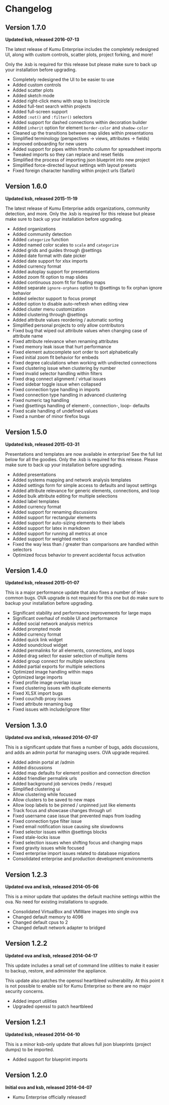 # Changelog

## Version 1.7.0

**Updated ksb, released 2016-07-13**

The latest release of Kumu Enterprise includes the completely redesigned UI,
along with custom controls, scatter plots, project forking, and more!

Only the .ksb is required for this release but please make sure to
back up your installation before upgrading.

- Completely redesigned the UI to be easier to use
- Added custom controls
- Added scatter plots
- Added sketch mode
- Added right-click menu with snap to line/circle
- Added full-text search within projects
- Added full-screen support
- Added `:not()` and `:filter()` selectors
- Added support for dashed connections within decoration builder
- Added `inherit` option for element `border-color` and `shadow-color`
- Cleaned up the transitions between map slides within presentations
- Simplified terminology (perspectives -> views, attributes -> fields)
- Improved onboarding for new users
- Added support for pipes within from/to column for spreadsheet imports
- Tweaked imports so they can replace and reset fields
- Simplified the process of importing json blueprint into new project
- Simplified force-directed layout settings with layout presets
- Fixed foreign character handling within project urls (Safari)

## Version 1.6.0

**Updated ksb, released 2015-11-19**

The latest release of Kumu Enterprise adds organizations, community detection,
and more. Only the .ksb is required for this release but please make sure to
back up your installation before upgrading.

- Added organizations
- Added community detection
- Added `categorize` function
- Added named color scales to `scale` and `categorize`
- Added grids and guides through @settings
- Added date format with date picker
- Added date support for xlsx imports
- Added currency format
- Added autoplay support for presentations
- Added zoom fit option to map slides
- Added continuous zoom fit for floating maps
- Added separate `ignore-orphans` option to @settings to fix orphan ignore behavior
- Added selector support to focus prompt
- Added option to disable auto-refresh when editing view
- Added cluster menu customization
- Added clustering through @settings
- Added attribute values reordering / automatic sorting
- Simplified personal projects to only allow contributors
- Fixed bug that wiped out attribute values when changing case of attribute name
- Fixed attribute relevance when renaming attributes
- Fixed memory leak issue that hurt performance
- Fixed element autocomplete sort order to sort alphabetically
- Fixed initial zoom fit behavior for embeds
- Fixed degree calculations when working with undirected connections
- Fixed clustering issue when clustering by number
- Fixed invalid selector handling within filters
- Fixed drag connect alignment / virtual issues
- Fixed sidebar toggle issue when collapsed
- Fixed connection type handling in imports
- Fixed connection type handling in advanced clustering
- Fixed numeric tag handling
- Fixed @settings handling of element-, connection-, loop- defaults
- Fixed scale handling of undefined values
- Fixed a number of minor firefox bugs


## Version 1.5.0

**Updated ksb, released 2015-03-31**

Presentations and templates are now available in enterprise! See the full list below for all the goodies. Only the .ksb is required for this release. Please make sure to back up your installation before upgrading.

- Added presentations
- Added systems mapping and network analysis templates
- Added settings form for simple access to defaults and layout settings
- Added attribute relevance for generic elements, connections, and loop
- Added bulk attribute editing for multiple selections
- Added label templates
- Added currency format
- Added support for renaming discussions
- Added support for rectangular elements
- Added support for auto-sizing elements to their labels
- Added support for latex in markdown
- Added support for running all metrics at once
- Added support for weighted metrics
- Fixed the way less than / greater than comparisons are handled within selectors
- Optimized focus behavior to prevent accidental focus activation

## Version 1.4.0

**Updated ksb, released 2015-01-07**

This is a major performance update that also fixes a number of less-common bugs.
OVA upgrade is not required for this one but do make sure to backup your
installation before upgrading.

- Significant stability and performance improvements for large maps
- Significant overhaul of mobile UI and performance
- Added social network analysis metrics
- Added prompted mode
- Added currency format
- Added quick link widget
- Added soundcloud widget
- Added permalinks for all elements, connections, and loops
- Added drag select for easier selection of multiple items
- Added group connect for multiple selections
- Added partial exports for multiple selections
- Optimized image handling within maps
- Optimized large imports
- Fixed profile image overlap issue
- Fixed clustering issues with duplicate elements
- Fixed XLSX import bugs
- Fixed couchdb proxy issues
- Fixed attribute renaming bug
- Fixed issues with include/ignore filter

## Version 1.3.0

**Updated ova and ksb, released 2014-07-07**

This is a significant update that fixes a number of bugs, adds discussions,
and adds an admin portal for managing users. OVA upgrade required.

- Added admin portal at /admin
- Added discussions
- Added map defaults for element position and connection direction
- Added friendlier permalink urls
- Added background job services (redis / resque)
- Simplified clustering ui
- Allow clustering while focused
- Allow clusters to be saved to new maps
- Allow loop labels to be pinned / unpinned just like elements
- Track focus and showcase changes through url
- Fixed username case issue that prevented maps from loading
- Fixed connection type filter issue
- Fixed email notification issue causing site slowdowns
- Fixed selector issues within @settings blocks
- Fixed stale-locks issue
- Fixed selection issues when shifting focus and changing maps
- Fixed gravity issues while focused
- Fixed enterprise import issues related to database migrations
- Consolidated enterprise and production development environments

## Version 1.2.3

**Updated ova and ksb, released 2014-05-06**

This is a minor update that updates the default machine settings within the ova.
No need for existing installations to upgrade.

- Consolidated VirtualBox and VMWare images into single ova
- Changed default memory to 4096
- Changed default cpus to 2
- Changed default network adapter to bridged

## Version 1.2.2

**Updated ova and ksb, released 2014-04-17**

This update includes a small set of command line utilities to make it
easier to backup, restore, and administer the appliance.

This update also patches the openssl heartbleed vulnerability.
At this point it is not possible to enable ssl for Kumu Enterprise so there are
no major security concerns.

- Added import utilities
- Upgraded openssl to patch heartbleed

## Version 1.2.1

**Updated ksb, released 2014-04-10**

This is a minor ksb-only update that allows full json blueprints (project dumps)
to be imported.

- Added support for blueprint imports

## Version 1.2.0

**Initial ova and ksb, released 2014-04-07**

- Kumu Enterprise officially released!
